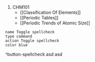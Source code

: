 1. CHM101
	- [[Classification Of Elements]]
	- [[Periodic Tables]]
	- [[Periodic Trends of Atomic Size]]




```button
name Toggle spellcheck
type command
action Toggle spellcheck
color blue
```
^button-spellcheck
asd asd 



